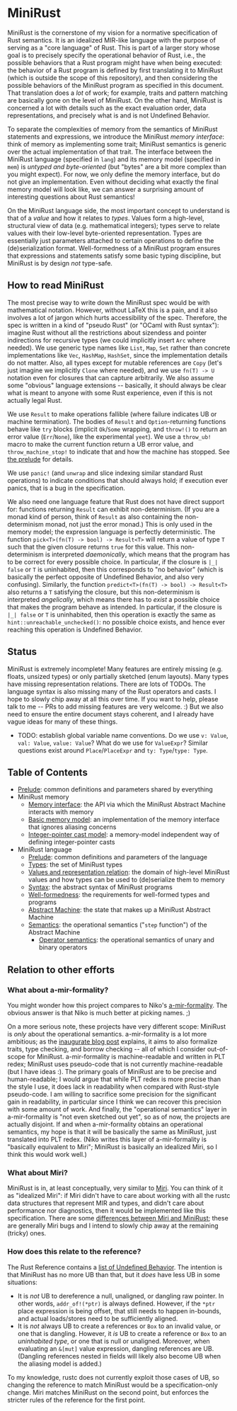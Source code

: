 # MiniRust

MiniRust is the cornerstone of my vision for a normative specification of Rust semantics.
It is an idealized MIR-like language with the purpose of serving as a "core language" of Rust.
This is part of a larger story whose goal is to precisely specify the operational behavior of Rust, i.e., the possible behaviors that a Rust program might have when being executed:
the behavior of a Rust program is defined by first translating it to MiniRust (which is outside the scope of this repository), and then considering the possible behaviors of the MiniRust program as specified in this document.
That translation does a *lot* of work; for example, traits and pattern matching are basically gone on the level of MiniRust.
On the other hand, MiniRust is concerned a lot with details such as the exact evaluation order, data representations, and precisely what is and is not Undefined Behavior.

To separate the complexities of memory from the semantics of MiniRust statements and expressions, we introduce the MiniRust *memory interface*:
think of memory as implementing some trait; MiniRust semantics is generic over the actual implementation of that trait.
The interface between the MiniRust language (specified in `lang`) and its memory model (specified in `mem`) is *untyped and byte-oriented* (but "bytes" are a bit more complex than you might expect).
For now, we only define the memory interface, but do not give an implementation.
Even without deciding what exactly the final memory model will look like, we can answer a surprising amount of interesting questions about Rust semantics!

On the MiniRust language side, the most important concept to understand is that of a *value* and how it relates to *types*.
Values form a high-level, structural view of data (e.g. mathematical integers); types serve to relate values with their low-level byte-oriented representation.
Types are essentially just parameters attached to certain operations to define the (de)serialization format.
Well-formedness of a MiniRust program ensures that expressions and statements satisfy some basic typing discipline, but MiniRust is by design *not* type-safe.

## How to read MiniRust

The most precise way to write down the MiniRust spec would be with mathematical notation.
However, without LaTeX this is a pain, and it also involves a lot of jargon which hurts accessibility of the spec.
Therefore, the spec is written in a kind of "pseudo Rust" (or "OCaml with Rust syntax"):
imagine Rust without all the restrictions about sizendess and pointer indirections for recursive types (we could implicitly insert `Arc` where needed).
We use generic type names like `List`, `Map`, `Set` rather than concrete implementations like `Vec`, `HashMap`, `HashSet`, since the implementation details do not matter.
Also, all types except for mutable references are `Copy` (let's just imagine we implicitly `Clone` where needed), and we use `fn(T) -> U` notation even for closures that can capture arbitrarily.
We also assume some "obvious" language extensions -- basically, it should always be clear what is meant to anyone with some Rust experience, even if this is not actually legal Rust.

We use `Result` to make operations fallible (where failure indicates UB or machine termination).
The bodies of `Result` and `Option`-returning functions behave like `try` blocks (implicit `Ok`/`Some` wrapping, and `throw!()` to return an error value (`Err`/`None`), like the experimental `yeet`).
We use a `throw_ub!` macro to make the current function return a UB error value, and `throw_machine_stop!` to indicate that and how the machine has stopped.
See [the prelude](prelude.md) for details.

We use `panic!` (and `unwrap` and slice indexing similar standard Rust operations) to indicate conditions that should always hold; if execution ever panics, that is a bug in the specification.

We also need one language feature that Rust does not have direct support for: functions returning `Result` can exhibit non-determinism.
(If you are a monad kind of person, think of `Result` as also containing the non-determinism monad, not just the error monad.)
This is only used in the memory model; the expression language is perfectly deterministic.
The function `pick<T>(fn(T) -> bool) -> Result<T>` will return a value of type `T` such that the given closure returns `true` for this value.
This non-determinism is interpreted *daemonically*, which means that the program has to be correct for every possible choice.
In particular, if the closure is `|_| false` or `T` is uninhabited, then this corresponds to "no behavior" (which is basically the perfect opposite of Undefined Behavior, and also very confusing).
Similarly, the function `predict<T>(fn(T) -> bool) -> Result<T>` also returns a `T` satisfying the closure, but this non-determinism is interpreted *angelically*, which means there has to *exist* a possible choice that makes the program behave as intended.
In particular, if the closure is `|_| false` or `T` is uninhabited, then this operation is exactly the same as `hint::unreachable_unchecked()`: no possible choice exists, and hence ever reaching this operation is Undefined Behavior.

## Status

MiniRust is extremely incomplete!
Many features are entirely missing (e.g. floats, unsized types) or only partially sketched (enum layouts).
Many types have missing representation relations.
There are lots of TODOs.
The language syntax is also missing many of the Rust operators and casts.
I hope to slowly chip away at all this over time.
If you want to help, please talk to me -- PRs to add missing features are very welcome. :)
But we also need to ensure the entire document stays coherent, and I already have vague ideas for many of these things.

- TODO: establish global variable name conventions. Do we use `v: Value`, `val: Value`, `value: Value`?
  What do we use for `ValueExpr`? Similar questions exist around `Place`/`PlaceExpr` and `ty: Type`/`type: Type`.

## Table of Contents

* [Prelude](prelude.md): common definitions and parameters shared by everything
* MiniRust memory
  * [Memory interface](mem/interface.md): the API via which the MiniRust Abstract Machine interacts with memory
  * [Basic memory model](mem/basic.md): an implementation of the memory interface that ignores aliasing concerns
  * [Integer-pointer cast model](mem/intptrcast.md): a memory-model independent way of defining integer-pointer casts
* MiniRust language
  * [Prelude](lang/prelude.md): common definitions and parameters of the language
  * [Types](lang/types.md): the set of MiniRust types
  * [Values and representation relation](lang/values.md): the domain of high-level MiniRust values and how types can be used to (de)serialize them to memory
  * [Syntax](lang/syntax.md): the abstract syntax of MiniRust programs
  * [Well-formedness](lang/well-formed.md): the requirements for well-formed types and programs
  * [Abstract Machine](lang/machine.md): the state that makes up a MiniRust Abstract Machine
  * [Semantics](lang/step.md): the operational semantics ("`step` function") of the Abstract Machine
    * [Operator semantics](lang/operator.md): the operational semantics of unary and binary operators

## Relation to other efforts

### What about a-mir-formality?

You might wonder how this project compares to Niko's [a-mir-formality](https://github.com/nikomatsakis/a-mir-formality/).
The obvious answer is that Niko is much better at picking names. ;)

On a more serious note, these projects have very different scope: MiniRust is *only* about the operational semantics.
a-mir-formality is a lot more ambitious; as the [inaugurate blog post](https://nikomatsakis.github.io/a-mir-formality/blog/2022/05/12/) explains, it aims to also formalize traits, type checking, and borrow checking -- all of which I consider out-of-scope for MiniRust.
a-mir-formality is machine-readable and written in PLT redex; MiniRust uses pseudo-code that is not currently machine-readable (but I have ideas :).
The primary goals of MiniRust are to be precise and human-readable; I would argue that while PLT redex is more precise than the style I use, it does lack in readability when compared with Rust-style pseudo-code.
I am willing to sacrifice some precision for the significant gain in readability, in particular since I think we can recover this precision with some amount of work.
And finally, the "operational semantics" layer in a-mir-formality is "not even sketched out yet", so as of now, the projects are actually disjoint.
If and when a-mir-formality obtains an operational semantics, my hope is that it will be basically the same as MiniRust, just translated into PLT redex.
(Niko writes this layer of a-mir-formality is "basically equivalent to Miri"; MiniRust is basically an idealized Miri, so I think this would work well.)

### What about Miri?

MiniRust is in, at least conceptually, very similar to [Miri](https://github.com/rust-lang/miri).
You can think of it as "idealized Miri": if Miri didn't have to care about working with all the rustc data structures that represent MIR and types, and didn't care about performance nor diagnostics, then it would be implemented like this specification.
There are some [differences between Miri and MiniRust](https://github.com/rust-lang/miri/issues/2159); these are generally Miri bugs and I intend to slowly chip away at the remaining (tricky) ones.

### How does this relate to the reference?

The Rust Reference contains a [list of Undefined Behavior](https://doc.rust-lang.org/reference/behavior-considered-undefined.html).
The intention is that MiniRust has no more UB than that, but it *does* have less UB in some situations:

- It is *not* UB to dereference a null, unaligned, or dangling raw pointer. In other words, `addr_of!(*ptr)` is always defined.
  However, if the `*ptr` place expression is being offset, that still needs to happen in-bounds, and actual loads/stores need to be sufficiently aligned.
- It is *not* always UB to create a references or `Box` to an invalid value, or one that is dangling.
  However, it *is* UB to create a reference or `Box` to an *uninhabited type*, or one that is null or unaligned.
  Moreover, when evaluating an `&[mut]` value expression, dangling references are UB.
  (Dangling references nested in fields will likely also become UB when the aliasing model is added.)

To my knowledge, rustc does not currently exploit those cases of UB, so changing the reference to match MiniRust would be a specification-only change.
Miri matches MiniRust on the second point, but enforces the stricter rules of the reference for the first point.
